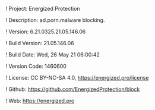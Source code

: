 ! Project: Energized Protection

! Description: ad.porn.malware blocking.

! Version: 6.21.0325.21.05.146.06

! Build Version: 21.05.146.06

! Build Date: Wed, 26 May 21 06:00:42

! Version Code: 1460600

! License: CC BY-NC-SA 4.0, https://energized.pro/license

! Github: https://github.com/EnergizedProtection/block

! Web: https://energized.pro
